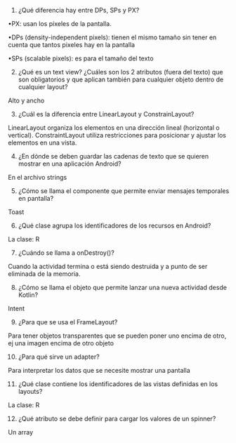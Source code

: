 1.	¿Qué diferencia hay entre DPs, SPs y PX?

•PX: usan los píxeles de la pantalla.

•DPs (density-independent pixels): tienen el mismo tamaño sin tener en cuenta que tantos pixeles hay en la pantalla

•SPs (scalable pixels): es para el tamaño del texto

2.	¿Qué es un text view? ¿Cuáles son los 2 atributos (fuera del texto) que son obligatorios y que aplican también para cualquier objeto dentro de cualquier layout?

Alto y ancho

3.	¿Cuál es la diferencia entre LinearLayout y ConstrainLayout?

LinearLayout organiza los elementos en una dirección lineal (horizontal o vertical).
ConstraintLayout utiliza restricciones para posicionar y ajustar los elementos en una vista.

4.	¿En dónde se deben guardar las cadenas de texto que se quieren mostrar en una aplicación Android?

En el archivo strings 

5.	¿Cómo se llama el componente que permite enviar mensajes temporales en pantalla?

Toast

6.	¿Qué clase agrupa los identificadores de los recursos en Android?

La clase: R

7.	¿Cuándo se llama a onDestroy()?
	
Cuando la actividad termina o está siendo destruida y a punto de ser eliminada de la 	memoria.

8.	¿Cómo se llama el objeto que permite lanzar una nueva actividad desde Kotlin?
	
Intent

9.	¿Para que se usa el FrameLayout?

Para tener objetos transparentes que se pueden poner uno encima de otro, ej una imagen encima de otro objeto

10.	¿Para qué sirve un adapter?
	
Para interpretar los datos que se necesite mostrar una pantalla

11.	¿Qué clase contiene los identificadores de las vistas definidas en los layouts?

La clase: R 

12.	¿Qué atributo se debe definir para cargar los valores de un spinner?

Un array


